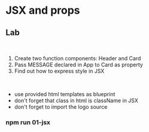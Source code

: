 <!-- .slide: class="exercice" -->

# JSX and props

## Lab

<br>

1. Create two function components: Header and Card
2. Pass MESSAGE declared in App to Card as property
3. Find out how to express style in JSX

<br>

- use provided html templates as blueprint
- don't forget that class in html is className in JSX
- don't forget to import the logo source

### npm run 01-jsx
